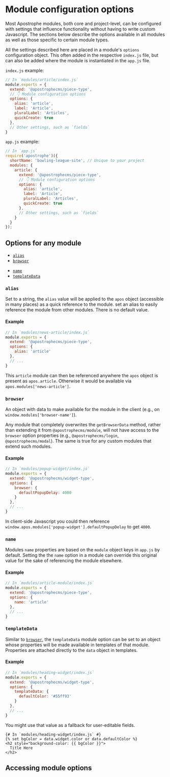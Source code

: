 # Module configuration options

Most Apostrophe modules, both core and project-level, can be configured with settings that influence functionality without having to write custom Javascript. The sections below describe the options available in all modules as well as those specific to certain module types.

All the settings described here are placed in a module's `options` configuration object. This often added in the respective `index.js` file, but can also be added where the module is instantiated in the `app.js` file.

`index.js` example:
```javascript
// In `modules/article/index.js`
module.exports = {
  extend: '@apostrophecms/piece-type',
  // 👇 Module configuration options
  options: {
    alias: 'article',
    label: 'Article',
    pluralLabel: 'Articles',
    quickCreate: true
  },
  // Other settings, such as `fields`
}
```

`app.js` example:
```javascript
// In `app.js`
require('apostrophe')({
  shortName: 'bowling-league-site', // Unique to your project
  modules: {
    article: {
      extend: '@apostrophecms/piece-type',
      // 👇 Module configuration options
      options: {
        alias: 'article',
        label: 'Article',
        pluralLabel: 'Articles',
        quickCreate: true
      },
      // Other settings, such as `fields`
    }
  }
});
```

## Options for any module

- [`alias`](#alias)
- [`browser`](#browser)
<!-- - [`components`](#components) -->
- [`name`](#name)
- [`templateData`](#templatedata)

### `alias`

Set to a string, the `alias` value will be applied to the `apos` object (accessible in many places) as a quick reference to the module.
set an alias to easily reference the module from other modules. There is no default value.

#### Example

```javascript
// In `modules/news-article/index.js`
module.exports = {
  extend: '@apostrophecms/piece-type',
  options: {
    alias: 'article'
  },
  // ...
}
```

This `article` module can then be referenced anywhere the `apos` object is present as `apos.article`. Otherwise it would be available via `apos.modules['news-article']`.


### `browser`

An object with data to make available for the module in the client (e.g., on `window.modules['browser-name']`).

Any module that completely overwrites the `getBrowserData` method, rather than extending it from `@apostrophecms/module`, will not have access to the `browser` option properties (e.g., `@apostrophecms/login`, `@apostrophecms/modal`). The same is true for any custom modules that extend such modules.

#### Example

```javascript
// In `modules/popup-widget/index.js`
module.exports = {
  extend: '@apostrophecms/widget-type',
  options: {
    browser: {
      defaultPopupDelay: 4000
    }
  },
  // ...
}
```

In client-side Javascript you could then reference `window.apos.modules['popup-widget'].defaultPopupDelay` to get `4000`.

<!-- ### `components`

  The `components` option is used to identify Vue components

  ~ set specific Vue components to be used for this module. (Don't doc?) -->

### `name`

Modules `name` properties are based on the `module` object keys in `app.js` by default. Setting the the `name` option in a module can override this original value for the sake of referencing the module elsewhere.

#### Example

```javascript
// In `modules/article-module/index.js`
module.exports = {
  extend: '@apostrophecms/piece-type',
  options: {
    name: 'article'
  },
  // ...
}
```

### `templateData`

Similar to [`browser`](#browser), the `templateData` module option can be set to an object whose properties will be made available in templates of that module. Properties are attached directly to the `data` object in templates.

#### Example

```javascript
// In `modules/heading-widget/index.js`
module.exports = {
  extend: '@apostrophecms/widget-type',
  options: {
    templateData: {
      defaultColor: '#55ff93'
    }
  },
  // ...
}
```

You might use that value as a fallback for user-editable fields.

```django
{# In `modules/heading-widget/index.js` #}
{% set bgColor = data.widget.color or data.defaultColor %}
<h2 style="background-color: {{ bgColor }}">
  Title Here
</h2>
```

## Accessing module options